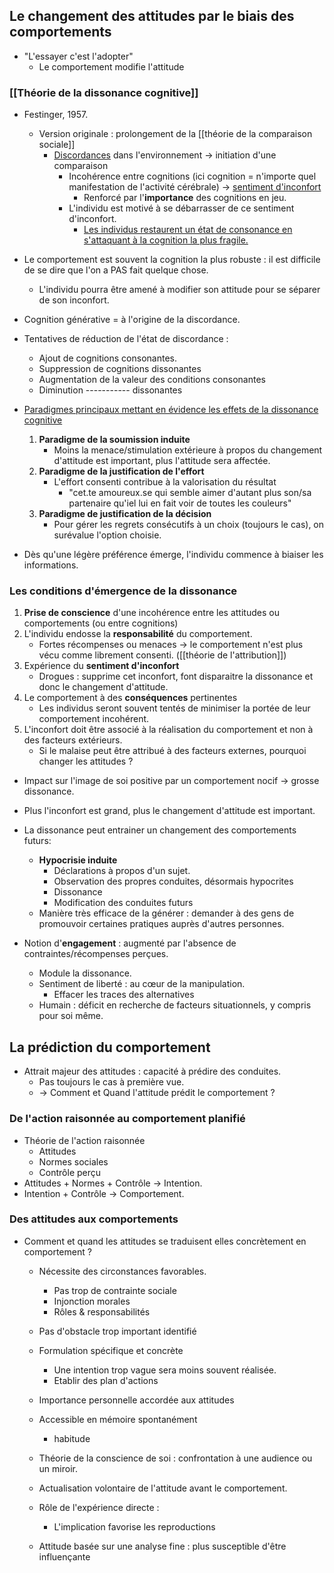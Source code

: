 
## Le changement des attitudes par le biais des comportements 

- "L'essayer c'est l'adopter"
	- Le comportement modifie l'attitude 

### [[Théorie de la dissonance cognitive]]

- Festinger, 1957.
	- Version originale : prolongement de la [[théorie de la comparaison sociale]]  
		- <u>Discordances</u> dans l'environnement -> initiation d'une comparaison
			- Incohérence entre cognitions (ici cognition = n'importe quel manifestation de l'activité cérébrale) -> <u>sentiment d'inconfort</u> 
				- Renforcé par l'**importance** des cognitions en jeu.
			- L'individu est motivé à se débarrasser de ce sentiment d'inconfort. 
				- <u>Les individus restaurent un état de consonance en s'attaquant à la cognition la plus fragile. </u> 

- Le comportement est souvent la cognition la plus robuste : il est difficile de se dire que l'on a PAS fait quelque chose. 
	- L'individu pourra être amené à modifier son attitude pour se séparer de son inconfort. 

- Cognition générative = à l'origine de la discordance.

- Tentatives de réduction de l'état de discordance :
	- Ajout de cognitions consonantes. 
	- Suppression de cognitions dissonantes 
	- Augmentation de la valeur des conditions consonantes 
	- Diminution ----------- dissonantes

- <u>Paradigmes principaux mettant en évidence les effets de la dissonance cognitive</u>
	1. **Paradigme de la soumission induite** 
		- Moins la menace/stimulation extérieure à propos du changement d'attitude est important, plus l'attitude sera affectée. 
	2. **Paradigme de la justification de l'effort**
		- L'effort consenti contribue à la valorisation du résultat 
			- "cet.te amoureux.se qui semble aimer d'autant plus son/sa partenaire qu'iel lui en fait voir de toutes les couleurs"
	3. **Paradigme de justification de la décision**	
		- Pour gérer les regrets consécutifs à un choix (toujours le cas), on surévalue l'option choisie. 

- Dès qu'une légère préférence émerge, l'individu commence à biaiser les informations. 

### Les conditions d'émergence de la dissonance 

1. **Prise de conscience** d'une incohérence entre les attitudes ou comportements (ou entre cognitions)
2. L'individu endosse la **responsabilité** du comportement. 
	- Fortes récompenses ou menaces -> le comportement n'est plus vécu comme librement consenti. ([[théorie de l'attribution]])
3. Expérience du **sentiment d'inconfort** 
	- Drogues : supprime cet inconfort, font disparaitre la dissonance et donc le changement d'attitude.
4. Le comportement à des **conséquences** pertinentes
	- Les individus seront souvent tentés de minimiser la portée de leur comportement incohérent. 
5. L'inconfort doit être associé à la réalisation du comportement et non à des facteurs extérieurs. 
	- Si le malaise peut être attribué à des facteurs externes, pourquoi changer les attitudes ? 


- Impact sur l'image de soi positive par un comportement nocif -> grosse dissonance. 
- Plus l'inconfort est grand, plus le changement d'attitude est important. 


- La dissonance peut entrainer un changement des comportements futurs:

	- **Hypocrisie induite** 
		- Déclarations à propos d'un sujet.
		- Observation des propres conduites, désormais hypocrites 
		- Dissonance
		- Modification des conduites futurs 
	- Manière très efficace de la générer : demander à des gens de promouvoir certaines pratiques auprès d'autres personnes. 

- Notion d'**engagement** : augmenté par l'absence de contraintes/récompenses perçues.
	- Module la dissonance.
	- Sentiment de liberté : au cœur de la manipulation.
		- Effacer les traces des alternatives
	- Humain : déficit en recherche de facteurs situationnels, y compris pour soi même. 

## La prédiction du comportement 

- Attrait majeur des attitudes : capacité à prédire des conduites.
	- Pas toujours le cas à première vue.
	- -> Comment et Quand l'attitude prédit le comportement ? 

### De l'action raisonnée au comportement planifié 

- Théorie de l'action raisonnée 
	- Attitudes
	- Normes sociales 
	- Contrôle perçu
- Attitudes + Normes + Contrôle -> Intention.
- Intention + Contrôle -> Comportement. 

### Des attitudes aux comportements 

- Comment et quand les attitudes se traduisent elles concrètement en comportement ?
	- Nécessite des circonstances favorables.
		- Pas trop de contrainte sociale 
		- Injonction morales
		- Rôles & responsabilités 
	- Pas d'obstacle trop important identifié 
	- Formulation spécifique et concrète 
		- Une intention trop vague sera moins souvent réalisée. 
		- Etablir des plan d'actions
	- Importance personnelle accordée aux attitudes 
	- Accessible en mémoire spontanément 
		- habitude 
	- Théorie de la conscience de soi : confrontation à une audience ou un miroir. 
	- Actualisation volontaire de l'attitude  avant le comportement. 

	- Rôle de l'expérience directe : 
		- L'implication favorise les reproductions
	- Attitude basée sur une analyse fine : plus susceptible d'être influençante 
